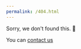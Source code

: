 ```yaml
---
permalink: /404.html
---
```

Sorry, we don't found this. 🥺

You can [contact us](www.facebook.com/ruben-padilla)
